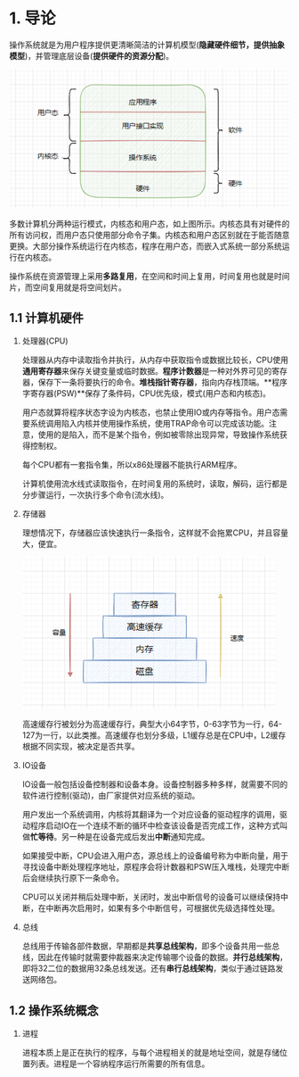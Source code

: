 # 1. 导论

操作系统就是为用户程序提供更清晰简洁的计算机模型(**隐藏硬件细节，提供抽象模型**)，并管理底层设备(**提供硬件的资源分配**)。

![image-20210827110805517](..\image\image-20210827110805517.png)

多数计算机分两种运行模式，内核态和用户态，如上图所示。内核态具有对硬件的所有访问权，而用户态只使用部分命令子集。内核态和用户态区别就在于能否随意更换。大部分操作系统运行在内核态，程序在用户态，而嵌入式系统一部分系统运行在内核态。

操作系统在资源管理上采用**多路复用**，在空间和时间上复用，时间复用也就是时间片，而空间复用就是将空间划片。

## 1.1 计算机硬件

1. 处理器(CPU)

   处理器从内存中读取指令并执行，从内存中获取指令或数据比较长，CPU使用**通用寄存器**来保存关键变量或临时数据。**程序计数器**是一种对外界可见的寄存器，保存下一条将要执行的命令。**堆栈指针寄存器**，指向内存栈顶端。**程序字寄存器(PSW)**保存了条件码，CPU优先级，模式(用户态和内核态)。

   用户态就算将程序状态字设为内核态，也禁止使用IO或内存等指令。用户态需要系统调用陷入内核并使用操作系统，使用TRAP命令可以完成该功能。注意，使用的是陷入，而不是某个指令，例如被零除出现异常，导致操作系统获得控制权。
   
   每个CPU都有一套指令集，所以x86处理器不能执行ARM程序。
   
   计算机使用流水线式读取指令，在时间复用的系统时，读取，解码，运行都是分步骤运行，一次执行多个命令(流水线)。
   
2. 存储器

   理想情况下，存储器应该快速执行一条指令，这样就不会拖累CPU，并且容量大，便宜。

   ![image-20210828165128212](..\image\image-20210828165128212.png)

   高速缓存行被划分为高速缓存行，典型大小64字节，0-63字节为一行，64-127为一行，以此类推。高速缓存也划分多级，L1缓存总是在CPU中，L2缓存根据不同实现，被决定是否共享。

3. IO设备

   IO设备一般包括设备控制器和设备本身。设备控制器多种多样，就需要不同的软件进行控制(驱动)，由厂家提供对应系统的驱动。
   
   用户发出一个系统调用，内核将其翻译为一个对应设备的驱动程序的调用，驱动程序启动IO在一个连续不断的循环中检查该设备是否完成工作，这种方式叫做**忙等待**。另一种是在设备完成后发出**中断**通知完成。
   
   如果接受中断，CPU会进入用户态，源总线上的设备编号称为中断向量，用于寻找设备中断处理程序地址，原程序会将计数器和PSW压入堆栈，处理完中断后会继续执行原下一条命令。
   
   CPU可以关闭并稍后处理中断，关闭时，发出中断信号的设备可以继续保持中断，在中断再次启用时，如果有多个中断信号，可根据优先级选择性处理。
   
4. 总线

   总线用于传输各部件数据，早期都是**共享总线架构**，即多个设备共用一些总线，因此在传输时就需要仲裁器来决定传输哪个设备的数据。**并行总线架构**，即将32二位的数据用32条总线发送。还有**串行总线架构**，类似于通过链路发送网络包。

## 1.2 操作系统概念

1. 进程

   进程本质上是正在执行的程序，与每个进程相关的就是地址空间，就是存储位置列表。进程是一个容纳程序运行所需要的所有信息。
